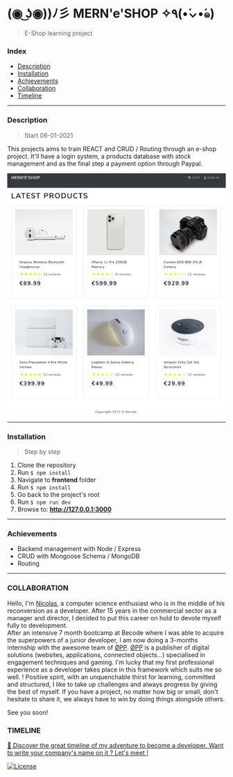 # (◉ ͜ʖ◉))ﾉ彡 MERN'e'SHOP ✧٩(•́⌄•́๑)
>   E-Shop learning project

###  Index

-   [Description](#description)
-   [Installation](#installation)
-   [Achievements](#achievements)
-   [Collaboration](#collaboration)
-   [Timeline](#timeline)

---

### Description
> Start 06-01-2021

This projects aims to train REACT and CRUD / Routing through an e-shop project. 
It'll have a login system, a products database with stock management and as the final step a payment option through Paypal. 

![](merneshop.png)

---

### Installation
>   Step by step 

1. Clone the repository
2. Run ```$ npm install```
3. Navigate to **frontend** folder
4. Run ```$ npm install```
5. Go back to the project's root 
6. Run ```$ npm run dev```
7. Browse to: **http://127.0.0.1:3000**

---

### Achievements

*   Backend management with Node / Express
*   CRUD with Mongoose Schema / MongoDB
*   Routing 

---

### COLLABORATION

Hello, I'm [Nicolas](https://www.linkedin.com/in/nicolas-denoel/), a computer science enthusiast who is in the middle of his reconversion as a developer. After 15 years in the commercial sector as a manager and director, I decided to put this career on hold to devote myself fully to development.  
After an intensive 7 month bootcamp at Becode where I was able to acquire the superpowers of a junior developer, I am now doing a 3-months internship with the awesome team of [ØPP](http://opp.mx).
[ØPP](http://opp.mx) is a publisher of digital solutions (websites, applications, connected objects...) specialised in engagement techniques and gaming.
I'm lucky that my first professional experience as a developer takes place in this framework which suits me so well. !
Positive spirit, with an unquenchable thirst for learning, committed and structured, I like to take up challenges and always progress by giving the best of myself. 
If you have a project, no matter how big or small, don't hesitate to share it, we always have to win by doing things alongside others.  

See you soon!  

### TIMELINE
[:calendar: Discover the great timeline of my adventure to become a developer. Want to write your company's name on it ? Let's meet !](https://timelines.gitkraken.com/timeline/2e12cc334eb0406b84bf7a6339e666c4?range=2020-05-26_2020-06-27)  

[![License](http://img.shields.io/:license-mit-blue.svg?style=flat-square)](http://badges.mit-license.org)





